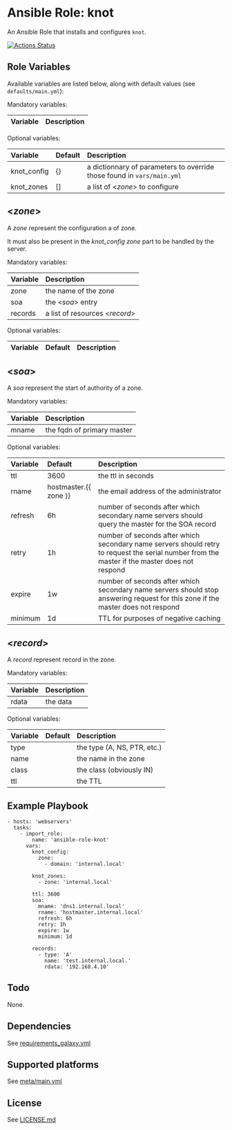# Ansible Role: knot

An Ansible Role that installs and configures `knot`.

[![Actions Status](https://github.com/tristan-weil/ansible-role-knot/workflows/molecule/badge.svg?branch=master)](https://github.com/tristan-weil/ansible-role-knot/actions)

## Role Variables

Available variables are listed below, along with default values (see `defaults/main.yml`):

Mandatory variables:

| Variable      | Description |
| :------------ | :---------- |

Optional variables:

| Variable      | Default | Description |
| :------------ | :------ | :---------- |
| knot_config | {}    | a dictionnary of parameters to override those found in `vars/main.yml` |
| knot_zones | [] | a list of <*zone*> to configure |

## <*zone*>

A *zone* represent the configuration a of zone.

It must also be present in the *knot_config zone* part to be handled by the server.

Mandatory variables:

| Variable      | Description |
| :------------ | :---------- |
| zone | the name of the zone |
| soa | the <*soa*> entry |
| records | a list of resources <*record*> |

Optional variables:

| Variable      | Default | Description |
| :------------ | :------ | :---------- |

## <*soa*>

A *soa* represent the start of authority of a zone.

Mandatory variables:

| Variable      | Description |
| :------------ | :---------- |
| mname | the fqdn of primary master |


Optional variables:

| Variable      | Default | Description |
| :------------ | :------ | :---------- |
| ttl | 3600 | the ttl in seconds |
| rname | hostmaster.{{ zone }} | the email address of the administrator |
| refresh | 6h | number of seconds after which secondary name servers should query the master for the SOA record |
| retry | 1h | number of seconds after which secondary name servers should retry to request the serial number from the master if the master does not respond |
| expire | 1w | number of seconds after which secondary name servers should stop answering request for this zone if the master does not respond |
| minimum | 1d | TTL for purposes of negative caching |

## <*record*>

A *record* represent record in the zone.

Mandatory variables:

| Variable      | Description |
| :------------ | :---------- |
| rdata | the data |


Optional variables:

| Variable      | Default | Description |
| :------------ | :------ | :---------- |
| type | | the type (A, NS, PTR, etc.) |
| name | | the name in the zone |
| class | | the class (obviously IN)  |
| ttl | | the TTL  |

## Example Playbook

    - hosts: 'webservers'
      tasks:
        - import_role: 
            name: 'ansible-role-knot'
          vars:
            knot_config:
              zone:
                - domain: 'internal.local'

            knot_zones:
              - zone: 'internal.local'

            ttl: 3600
            soa:
              mname: 'dns1.internal.local'
              rname: 'hostmaster.internal.local'
              refresh: 6h
              retry: 1h
              expire: 1w
              minimum: 1d

            records:
              - type: 'A'
                name: 'test.internal.local.'
                rdata: '192.168.4.10'

## Todo

None.

## Dependencies

See [requirements_galaxy.yml](https://github.com/tristan-weil/ansible-role-knot/blob/master/requirements_galaxy.yml)

## Supported platforms

See [meta/main.yml](https://github.com/tristan-weil/ansible-role-knot/blob/master/meta/main.yml)

## License

See [LICENSE.md](LICENSE.md)
